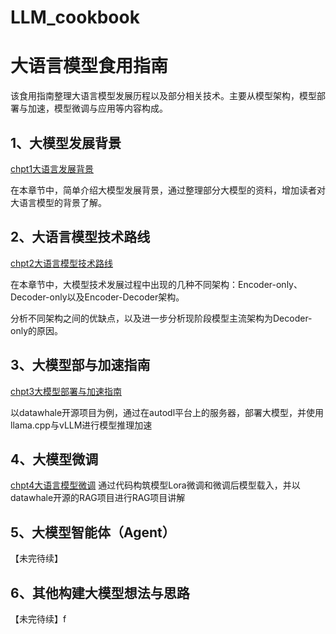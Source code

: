 # LLM_cookbook

# 大语言模型食用指南

该食用指南整理大语言模型发展历程以及部分相关技术。主要从模型架构，模型部署与加速，模型微调与应用等内容构成。

## 1、大模型发展背景

[chpt1大语言发展背景](/docs/chpt1大语言发展背景.md)

在本章节中，简单介绍大模型发展背景，通过整理部分大模型的资料，增加读者对大语言模型的背景了解。

## 2、大语言模型技术路线

[chpt2大语言模型技术路线](/docs/chpt2大语言模型技术路线.md)

在本章节中，大模型技术发展过程中出现的几种不同架构：Encoder-only、Decoder-only以及Encoder-Decoder架构。

分析不同架构之间的优缺点，以及进一步分析现阶段模型主流架构为Decoder-only的原因。

## 3、大模型部与加速指南

[chpt3大模型部署与加速指南](/docs/chpt3大模型部署与加速指南.md)

以datawhale开源项目为例，通过在autodl平台上的服务器，部署大模型，并使用llama.cpp与vLLM进行模型推理加速

## 4、大模型微调
[chpt4大语言模型微调](/docs/chpt4大语言模型微调.md)
通过代码构筑模型Lora微调和微调后模型载入，并以datawhale开源的RAG项目进行RAG项目讲解

## 5、大模型智能体（Agent）
【未完待续】
## 6、其他构建大模型想法与思路
【未完待续】f